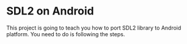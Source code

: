 SDL2 on Android
===========

This project is going to teach you how to port SDL2 library to Android platform.
You need to do is following the steps.


